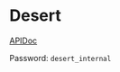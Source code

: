 # Desert
[APIDoc](https://www.apifox.cn/apidoc/shared-d0eebc73-a6eb-4636-87d4-609228585d53/)

Password: `desert_internal`
